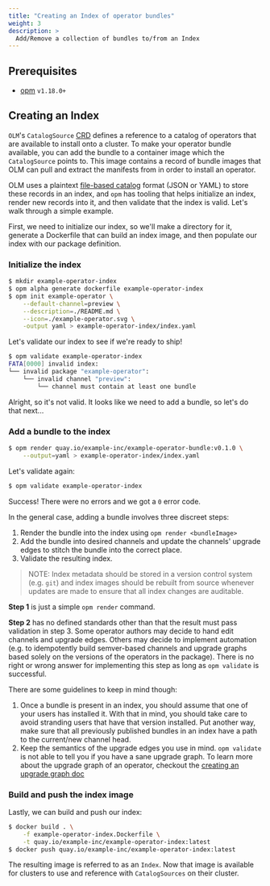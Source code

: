 ```yaml
---
title: "Creating an Index of operator bundles"
weight: 3
description: >
  Add/Remove a collection of bundles to/from an Index
---
```


## Prerequisites

- [opm](https://github.com/operator-framework/operator-registry/releases) `v1.18.0+`

## Creating an Index

`OLM`'s `CatalogSource` [CRD][catalogsource-crd] defines a reference to a catalog of operators that are available to
install onto a cluster. To make your operator bundle available, you can add the bundle to a container image which the
`CatalogSource` points to. This image contains a record of bundle images that OLM can pull and extract the manifests
from in order to install an operator.

OLM uses a plaintext [file-based catalog][file-based-catalog-spec] format (JSON or YAML) to store these records in an index, and `opm` has tooling
that helps initialize an index, render new records into it, and then validate that the index is valid. Let's walk
through a simple example.

First, we need to initialize our index, so we'll make a directory for it, generate a Dockerfile that can build an index
image, and then populate our index with our package definition.


### Initialize the index
```sh
$ mkdir example-operator-index
$ opm alpha generate dockerfile example-operator-index
$ opm init example-operator \
    --default-channel=preview \
    --description=./README.md \
    --icon=./example-operator.svg \
    -output yaml > example-operator-index/index.yaml
```

Let's validate our index to see if we're ready to ship!
```sh
$ opm validate example-operator-index
FATA[0000] invalid index:
└── invalid package "example-operator":
    └── invalid channel "preview":
        └── channel must contain at least one bundle
```

Alright, so it's not valid. It looks like we need to add a bundle, so let's do
that next...

### Add a bundle to the index

```sh
$ opm render quay.io/example-inc/example-operator-bundle:v0.1.0 \
    --output=yaml > example-operator-index/index.yaml
```

Let's validate again:
```sh
$ opm validate example-operator-index
```

Success! There were no errors and we got a `0` error code.

In the general case, adding a bundle involves three discreet steps:
1. Render the bundle into the index using `opm render <bundleImage>`
2. Add the bundle into desired channels and update the channels' upgrade edges
   to stitch the bundle into the correct place.
3. Validate the resulting index.

> NOTE: Index metadata should be stored in a version control system (e.g. `git`) and index images should be rebuilt from source
whenever updates are made to ensure that all index changes are auditable.

**Step 1** is just a simple `opm render` command.

**Step 2** has no defined standards other than that the result must pass validation in step 3. Some operator authors may
decide to hand edit channels and upgrade edges. Others may decide to implement automation (e.g. to idempotently
build semver-based channels and upgrade graphs based solely on the versions of the operators in the package). There is
no right or wrong answer for implementing this step as long as `opm validate` is successful.

There are some guidelines to keep in mind though:
1. Once a bundle is present in an index, you should assume that one of your users has installed it. With that in mind,
   you should take care to avoid stranding users that have that version installed. Put another way, make sure that
   all previously published bundles in an index have a path to the current/new channel head.
2. Keep the semantics of the upgrade edges you use in mind. `opm validate` is not able to tell you if you have a sane
   upgrade graph. To learn more about the upgrade graph of an operator, checkout the
  [creating an upgrade graph doc][upgrade-graph-doc]

### Build and push the index image

Lastly, we can build and push our index:

```sh
$ docker build . \
    -f example-operator-index.Dockerfile \
    -t quay.io/example-inc/example-operator-index:latest
$ docker push quay.io/example-inc/example-operator-index:latest
```

The resulting image is referred to as an `Index`. Now that image is available for clusters to use and reference with
`CatalogSources` on their cluster.

[catalogsource-crd]: /docs/concepts/crds/catalogsource
[file-based-catalog-spec]: /docs/reference/file-based-catalogs
[upgrade-graph-doc]: /docs/concepts/olm-architecture/operator-catalog/creating-an-update-graph
